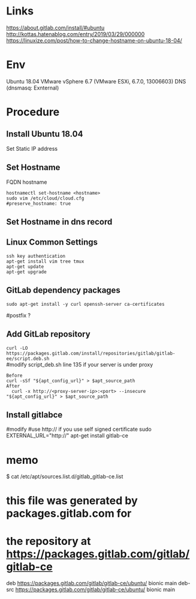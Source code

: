 # Links
https://about.gitlab.com/install/#ubuntu
http://kottas.hatenablog.com/entry/2019/03/29/000000
https://linuxize.com/post/how-to-change-hostname-on-ubuntu-18-04/

# Env
Ubuntu 18.04
VMware vSphere 6.7 (VMware ESXi, 6.7.0, 13006603)
DNS (dnsmasq: Exnternal)

# Procedure
## Install Ubuntu 18.04
Set Static IP address 
## Set Hostname
FQDN hostname
```
hostnamectl set-hostname <hostname>
sudo vim /etc/cloud/cloud.cfg
#preserve_hostname: true
```

## Set Hostname in dns record


## Linux Common Settings
```
ssh key authentication
apt-get install vim tree tmux
apt-get update
apt-get upgrade
```
## GitLab dependency packages
```
sudo apt-get install -y curl openssh-server ca-certificates
```
#postfix ?

## Add GitLab repository
`curl -LO https://packages.gitlab.com/install/repositories/gitlab/gitlab-ee/script.deb.sh`  
#modify script_deb.sh line 135 if your server is under proxy
```
Before
curl -sSf "${apt_config_url}" > $apt_source_path
After
  curl -x http://<proxy-server-ip>:<port> --insecure "${apt_config_url}" > $apt_source_path
```
## Install gitlabce
#modify 
#use http:// if you use self signed certificate
sudo EXTERNAL_URL="http://<your-gitlab-server>" apt-get install gitlab-ce
  
  
# memo
$ cat /etc/apt/sources.list.d/gitlab_gitlab-ce.list
# this file was generated by packages.gitlab.com for
# the repository at https://packages.gitlab.com/gitlab/gitlab-ce

deb https://packages.gitlab.com/gitlab/gitlab-ce/ubuntu/ bionic main
deb-src https://packages.gitlab.com/gitlab/gitlab-ce/ubuntu/ bionic main


